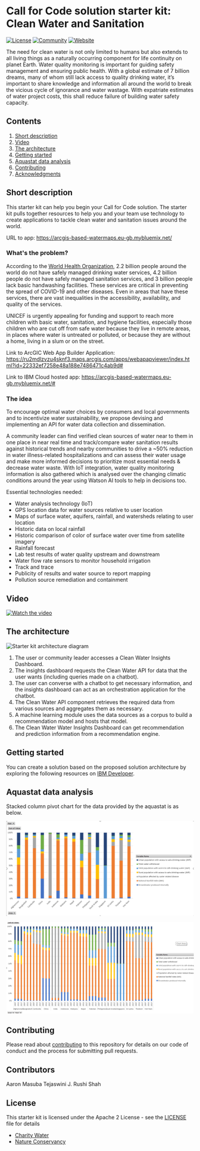# Call for Code solution starter kit: Clean Water and Sanitation

[![License](https://img.shields.io/badge/License-Apache2-blue.svg)](https://www.apache.org/licenses/LICENSE-2.0) [![Community](https://img.shields.io/badge/Join-Community-blue.svg)](https://developer.ibm.com/callforcode/get-started/) [![Website](https://img.shields.io/badge/View-Website-blue)](https://developer.ibm.com/callforcode/get-started/climate-change/clean-water)

The need for clean water is not only limited to humans but also extends to all living things as a naturally occurring component for life continuity on planet Earth. Water quality monitoring is important for guiding safety management and ensuring public health. With a global estimate of 7 billion dreams, many of whom still lack access to quality drinking water, it’s important to share knowledge and information all around the world to break the vicious cycle of ignorance and water wastage. With expatriate estimates of water project costs, this shall reduce failure of building water safety capacity.

## Contents

1. [Short description](#short-description)
1. [Video](#video)
1. [The architecture](#the-architecture)
1. [Getting started](#getting-started)
1. [Aquastat data analysis](#aquastat-data-analysis)
1. [Contributing](#contributing)
1. [Acknowledgments](#acknowledgments) 

## Short description

This starter kit can help you begin your Call for Code solution. The starter kit pulls together resources to help you and your team use technology to create applications to tackle clean water and sanitation issues around the world.

URL to app:
https://arcgis-based-watermaps.eu-gb.mybluemix.net/

### What's the problem?

According to the [World Health Organization](https://www.who.int/news/item/18-06-2019-1-in-3-people-globally-do-not-have-access-to-safe-drinking-water-unicef-who), 2.2 billion people around the world do not have safely managed drinking water services, 4.2 billion people do not have safely managed sanitation services, and 3 billion people lack basic handwashing facilities. These services are critical in preventing the spread of COVID-19 and other diseases. Even in areas that have these services, there are vast inequalities in the accessibility, availability, and quality of the services. 

UNICEF is urgently appealing for funding and support to reach more children with basic water, sanitation, and hygiene facilities, especially those children who are cut off from safe water because they live in remote areas, in places where water is untreated or polluted, or because they are without a home, living in a slum or on the street.

Link to ArcGIC Web App Builder Application:
https://ru2mdlzvzu4sknf3.maps.arcgis.com/apps/webapapviewer/index.html?id=22332ef7258e48a188e7486471c4ab9d#

Link to IBM Cloud hosted app:
https://arcgis-based-watermaps.eu-gb.mybluemix.net/#

### The idea

To encourage optimal water choices by consumers and local governments and to incentivize water sustainability, we propose devising and implementing an API for water data collection and dissemination. 

A community leader can find verified clean sources of water near to them in one place in near real time 
and track/compare water sanitation results against historical trends and nearby communities to drive a ~50% reduction in water illness-related hospitalizations
and can assess their water usage and make more informed decisions to prioritize most essential needs & decrease water waste. With IoT integration, water quality monitoring information is also gathered which is analysed over the changing climatic conditions around the year using Watson AI tools to help in decisions too.

Essential technologies needed:

- Water analysis technology (IoT)
- GPS location data for water sources relative to user location
- Maps of surface water, aquifers, rainfall, and watersheds relating to user location
- Historic data on local rainfall
- Historic comparison of color of surface water over time from satellite imagery
- Rainfall forecast
- Lab test results of water quality upstream and downstream
- Water flow rate sensors to monitor household irrigation
- Track and trace
- Publicity of results and water source to report mapping
- Pollution source remediation and containment

## Video

[![Watch the video](https://img.youtube.com/vi/e6gdcsNZN-Q/0.jpg)](https://www.youtube.com/watch?v=M10ae5cyid4)

## The architecture

![Starter kit architecture diagram](assets/CFC-CleanWater-Architecture.png)

1. The user or community leader accesses a Clean Water Insights Dashboard.
1. The insights dashboard requests the Clean Water API for data that the user wants (including queries made on a chatbot).
1. The user can converse with a chatbot to get necessary information, and the insights dashboard can act as an orchestration application for the chatbot.
1. The Clean Water API component retrieves the required data from various sources and aggregates them as necessary.
1. A machine learning module uses the data sources as a corpus to build a recommendation model and hosts that model.
1. The Clean Water Water Insights Dashboard can get recommendation and prediction information from a recommendation engine.

## Getting started

You can create a solution based on the proposed solution architecture by exploring the following resources on [IBM Developer](https://developer.ibm.com/).

## Aquastat data analysis
Stacked column pivot chart for the data provided by the aquastat is as below. 

![Aquastat pivot chart 1](assets/Aquastat1.png)

![Aquastat pivot chart 2](assets/Aquastat2.png)

## Contributing

Please read about [contributing](CONTRIBUTING.md) to this repository for details on our code of conduct and the process for submitting pull requests.

## Contributors

Aaron Masuba
Tejaswini J.
Rushi Shah

## License

This starter kit is licensed under the Apache 2 License - see the [LICENSE](LICENSE) file for details

- [Charity Water](https://www.charitywater.org/global-water-crisis)
- [Nature Conservancy](https://www.nature.org/en-us/what-we-do/our-priorities/provide-food-and-water-sustainably/)
